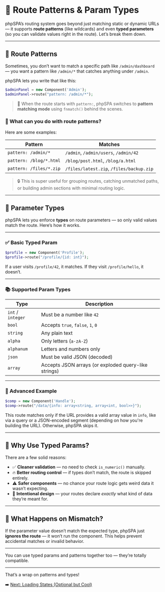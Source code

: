 # 🧰 Route Patterns & Param Types

phpSPA’s routing system goes beyond just matching static or dynamic URLs — it supports **route patterns** (like wildcards) and even **typed parameters** (so you can validate values right in the route). Let’s break them down.

---

## 🔀 Route Patterns

Sometimes, you don’t want to match a specific path like `/admin/dashboard` — you want a pattern like `/admin/*` that catches anything under `/admin`.

phpSPA lets you write that like this:

```php
$adminPanel = new Component('Admin');
$adminPanel->route("pattern: /admin/*");
```

> 🧠 When the route starts with `pattern:`, phpSPA switches to **pattern matching mode** using `fnmatch()` behind the scenes.

### 🤔 What can you do with route patterns?

Here are some examples:

| Pattern                 | Matches                                  |
| ----------------------- | ---------------------------------------- |
| `pattern: /admin/*`     | `/admin`, `/admin/users`, `/admin/42`    |
| `pattern: /blog/*.html` | `/blog/post.html`, `/blog/a.html`        |
| `pattern: /files/*.zip` | `/files/latest.zip`, `/files/backup.zip` |

> 🔒 This is super useful for grouping routes, catching unmatched paths, or building admin sections with minimal routing logic.

---

## 🔡 Parameter Types

phpSPA lets you enforce **types** on route parameters — so only valid values match the route. Here’s how it works.

---

### ✅ Basic Typed Param

```php
$profile = new Component('Profile');
$profile->route("/profile/{id: int}");
```

If a user visits `/profile/42`, it matches.
If they visit `/profile/hello`, it doesn’t.

---

### 📚 Supported Param Types

| Type              | Description                                          |
| ----------------- | ---------------------------------------------------- |
| `int` / `integer` | Must be a number like `42`                           |
| `bool`            | Accepts `true`, `false`, `1`, `0`                    |
| `string`          | Any plain text                                       |
| `alpha`           | Only letters (`a-zA-Z`)                              |
| `alphanum`        | Letters and numbers only                             |
| `json`            | Must be valid JSON (decoded)                         |
| `array`           | Accepts JSON arrays (or exploded query-like strings) |

---

### 🤯 Advanced Example

```php
$comp = new Component('Handle');
$comp->route("/data/{info: array<string, array<int, bool>>}");
```

This route matches only if the URL provides a valid array value in `info`, like via a query or a JSON-encoded segment (depending on how you're building the URL). Otherwise, phpSPA skips it.

---

## 🧠 Why Use Typed Params?

There are a few solid reasons:

* ✅ **Cleaner validation** — no need to check `is_numeric()` manually.
* 🔥 **Better routing control** — if types don’t match, the route is skipped entirely.
* ⚠️ **Safer components** — no chance your route logic gets weird data it wasn’t expecting.
* 🎯 **Intentional design** — your routes declare *exactly* what kind of data they’re meant for.

---

## 🛑 What Happens on Mismatch?

If the parameter value doesn’t match the expected type, phpSPA just **ignores the route** — it won’t run the component. This helps prevent accidental matches or invalid behavior.

---

You can use typed params and patterns together too — they’re totally compatible.

---

That’s a wrap on patterns and types!

➡️ [Next: Loading States (Optional but Cool)](./6-loading-states.md)
